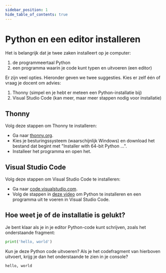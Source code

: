 ```yaml
---
sidebar_position: 1
hide_table_of_contents: true
---
```


# Python en een editor installeren
Het is belangrijk dat je twee zaken installeert op je computer:
1. de programmeertaal Python
2. een programma waarin je code kunt typen en uitvoeren (een editor)

Er zijn veel opties. Hieronder geven we twee suggesties. Kies er zelf één of vraag je docent om advies:
1. Thonny (simpel en je hebt er meteen een Python-installatie bij) 
2. Visual Studio Code (kan meer, maar meer stappen nodig voor installatie)

## Thonny
Volg deze stappen om Thonny te installeren:
- Ga naar [thonny.org](https://thonny.org/).
- Kies je besturingssysteem (waarschijnlijk Windows) en download het bestand dat begint met "Installer with 64-bit Python ...".
- Installeer het programma en open het.

## Visual Studio Code
Volg deze stappen om Visual Studio Code te installeren:
- Ga naar [code.visualstudio.com](https://code.visualstudio.com/).
- Volg de stappen in [deze video](https://youtu.be/D2cwvpJSBX4) om Python te installeren en een programma uit te voeren in Visual Studio Code.

## Hoe weet je of de installatie is gelukt?
Je bent klaar als je in je editor Python-code kunt schrijven, zoals het onderstaande fragment:
```python
print('hello, world')
```

Kun je deze Python code uitvoeren? Als je het codefragment van hierboven uitvoert, krijg je dan het onderstaande te zien in je console?

```
hello, world
```